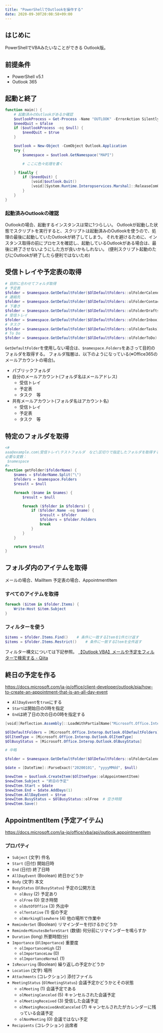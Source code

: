 ```yaml
---
title: "PowerShellでOutlookを操作する"
date: 2020-09-30T20:08:58+09:00
---
```


## はじめに
PowerShellでVBAみたいなことができる Outlook版。

## 前提条件

* PowerShell v5.1
* Outlook 365

## 起動と終了

```powershell
function main() {
    # 起動済みのOutlookがあるか確認
    $outlookProcess = Get-Process -Name "OUTLOOK" -ErrorAction SilentlyContinue
    $needQuit = $false
    if ($outlookProcess -eq $null) {
        $needQuit = $true
    }

    $outlook = New-Object -ComObject Outlook.Application
    try {
        $namespace = $outlook.GetNamespace("MAPI")

        # ここに色々処理を書く

    } finally {
        if ($needQuit) {
            [void]$outlook.Quit()
            [void][System.Runtime.Interopservices.Marshal]::ReleaseComObject($outlook)
        }
    }
}
```

### 起動済みOutlookの確認
Outlookの場合、起動するインスタンスは常に1つらしい。
Outlookが起動した状態でスクリプトを実行すると、スクリプトは起動済みのOutlookを使うので、処理の最後に起動していたOutlookが終了してしまう。
それを避けるために、インスタンス取得の前にプロセスを確認し、起動しているOutlookがある場合は、最後に終了させないようにした方が良いかもしれない。
(便利スクリプト起動のたびにOutlookが終了したら便利ではないため)

## 受信トレイや予定表の取得

```powershell
# 目的に合わせてフォルダ取得
# 予定表
$folder = $namespace.GetDefaultFolder($OlDefaultFolders::olFolderCalendar)
# 連絡先
$folder = $namespace.GetDefaultFolder($OlDefaultFolders::olFolderContacts)
# 下書き
$folder = $namespace.GetDefaultFolder($OlDefaultFolders::olFolderDrafts)
# 受信トレイ
$folder = $namespace.GetDefaultFolder($OlDefaultFolders::olFolderInbox)
# タスク
$folder = $namespace.GetDefaultFolder($OlDefaultFolders::olFolderTasks)
# To Do
$folder = $namespace.GetDefaultFolder($OlDefaultFolders::olFolderToDo)
```

`GetDefaultFolder`を使用しない場合は、`$namespace.Folders`をあさって目的のフォルダを取得する。
フォルダ階層は、以下のようになっている(※Office365のメールアカウントの場合)。

* パブリックフォルダ
* 自分のメールアカウント(フォルダ名はメールアドレス)
    * 受信トレイ
    * 予定表
    * タスク　等
* 共有メールアカウント(フォルダ名はアカウント名)
    * 受信トレイ
    * 予定表
    * タスク　等

## 特定のフォルダを取得

```powershell
<#
aaa@example.com\受信トレイ\テストフォルダ　など\区切りで指定したフォルダを取得する
必要な変数：
 $namespace
#>
function getFolder($folderName) {
    $names = $folderName.Split("\")
    $folders = $namespace.Folders
    $result = $null

    foreach ($name in $names) {
        $result = $null

        foreach ($folder in $folders) {
            if ($folder.Name -eq $name) {
                $result = $folder
                $folders = $folder.Folders
                break
            }
        }
    }

    return $result
}
```

## フォルダ内のアイテムを取得
メールの場合、MailItem
予定表の場合、AppointmentItem

### すべてのアイテムを取得

```powershell
foreach ($item in $folder.Items) {
    Write-Host $item.Subject
}
```

### フィルターを使う

```powershell
$items = $folder.Items.Find()    # 条件に一致するItemを1件だけ返す
$items = $folder.Items.Restrict()    # 条件に一致するItemを全件返す
```

フィルター構文については下記参照。
[【Outlook VBA】メールや予定をフィルターで検索する - Qiita](https://qiita.com/vicugna-pacos/items/977fd4c32ebe0486869b)

## 終日の予定を作る
https://docs.microsoft.com/ja-jp/office/client-developer/outlook/pia/how-to-create-an-appointment-that-is-an-all-day-event

* `AllDayEvent`を`true`にする
* `Start`は開始日の0時を指定
* `End`は終了日の次の日の0時を指定する

```powershell
[void][Reflection.Assembly]::LoadWithPartialName("Microsoft.Office.Interop.Outlook")

$OlDefaultFolders = [Microsoft.Office.Interop.Outlook.OlDefaultFolders]
$OlItemType = [Microsoft.Office.Interop.Outlook.OlItemType]
$OlBusyStatus = [Microsoft.Office.Interop.Outlook.OlBusyStatus]

# 中略

$folder = $namespace.GetDefaultFolder($OlDefaultFolders::olFolderCalendar)

$date = [DateTime]::ParseExact("20200101", "yyyyMMdd", $null)

$newItem = $outlook.CreateItem($OlItemType::olAppointmentItem)
$newItem.Subject = "終日の予定"
$newItem.Start = $date
$newItem.End = $date.AddDays(1)
$newItem.AllDayEvent = $true
$newItem.BusyStatus = $OlBusyStatus::olFree  # 空き時間
$newItem.Save()
```

## AppointmentItem (予定アイテム)
https://docs.microsoft.com/ja-jp/office/vba/api/outlook.appointmentitem

### プロパティ

* `Subject` (文字) 件名
* `Start` (日付) 開始日時
* `End` (日付) 終了日時
* `AllDayEvent` (Boolean) 終日かどうか
* `Body` (文字) 本文
* `BusyStatus` (`OlBusyStatus`) 予定の公開方法
  * `olBusy` (2) 予定あり
  * `olFree` (0) 空き時間
  * `olOutOfOffice` (3) 外出中
  * `olTentative` (1) 仮の予定
  * `olWorkingElsewhere` (4) 他の場所で作業中
* `ReminderSet` (Boolean) リマインダーを付けるかどうか
* `ReminderMinutesBeforeStart` (数値) 何分前にリマインダーを鳴らすか
* `Duration` (long) 所要時間(分)
* `Importance` (`OlImportance`) 重要度
  * `olImportanceHigh` (2)
  * `olImportanceLow` (0)
  * `olImportanceNormal` (1)
* `IsRecurring` (Boolean) 繰り返しの予定かどうか
* `Location` (文字) 場所
* `Attachments` (コレクション) 添付ファイル
* `MeetingStatus` (`OlMeetingStatus`) 会議予定かどうかとその状態
  * `olMeeting` (1) 会議予定である
  * `olMeetingCanceled`	(5) キャンセルされた会議予定
  * `olMeetingReceived` (3) 受信した会議予定
  * `olMeetingReceivedAndCanceled` (7) キャンセルされたがカレンダーに残っている会議予定
  * `olNonMeeting` (0) 会議ではない予定
* `Recipients` (コレクション) 出席者
